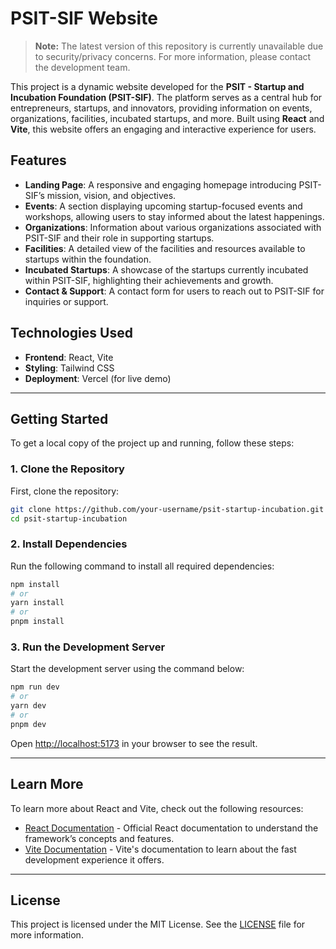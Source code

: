 # **PSIT-SIF Website**

> **Note:** The latest version of this repository is currently unavailable due to security/privacy concerns. For more information, please contact the development team.

This project is a dynamic website developed for the **PSIT - Startup and Incubation Foundation (PSIT-SIF)**. The platform serves as a central hub for entrepreneurs, startups, and innovators, providing information on events, organizations, facilities, incubated startups, and more. Built using **React** and **Vite**, this website offers an engaging and interactive experience for users.

## Features
- **Landing Page**: A responsive and engaging homepage introducing PSIT-SIF’s mission, vision, and objectives.
- **Events**: A section displaying upcoming startup-focused events and workshops, allowing users to stay informed about the latest happenings.
- **Organizations**: Information about various organizations associated with PSIT-SIF and their role in supporting startups.
- **Facilities**: A detailed view of the facilities and resources available to startups within the foundation.
- **Incubated Startups**: A showcase of the startups currently incubated within PSIT-SIF, highlighting their achievements and growth.
- **Contact & Support**: A contact form for users to reach out to PSIT-SIF for inquiries or support.

## Technologies Used

- **Frontend**: React, Vite
- **Styling**: Tailwind CSS
- **Deployment**: Vercel (for live demo)

---

## Getting Started

To get a local copy of the project up and running, follow these steps:

### 1. **Clone the Repository**
First, clone the repository:

```bash
git clone https://github.com/your-username/psit-startup-incubation.git
cd psit-startup-incubation
```

### 2. **Install Dependencies**
Run the following command to install all required dependencies:

```bash
npm install
# or
yarn install
# or
pnpm install
```

### 3. **Run the Development Server**
Start the development server using the command below:

```bash
npm run dev
# or
yarn dev
# or
pnpm dev
```

Open [http://localhost:5173](http://localhost:5173) in your browser to see the result.

---

## Learn More

To learn more about React and Vite, check out the following resources:

- [React Documentation](https://reactjs.org/docs/getting-started.html) - Official React documentation to understand the framework’s concepts and features.
- [Vite Documentation](https://vitejs.dev/) - Vite's documentation to learn about the fast development experience it offers.

---

## License

This project is licensed under the MIT License. See the [LICENSE](LICENSE) file for more information.

